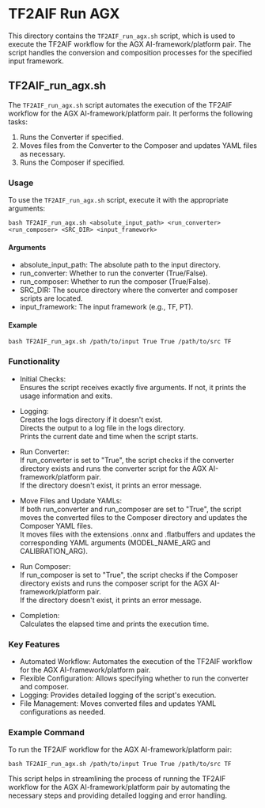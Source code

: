 # TF2AIF Run AGX

This directory contains the `TF2AIF_run_agx.sh` script, which is used to execute the TF2AIF workflow for the AGX AI-framework/platform pair. The script handles the conversion and composition processes for the specified input framework.

## TF2AIF_run_agx.sh

The `TF2AIF_run_agx.sh` script automates the execution of the TF2AIF workflow for the AGX AI-framework/platform pair. It performs the following tasks:

1. Runs the Converter if specified.
2. Moves files from the Converter to the Composer and updates YAML files as necessary.
3. Runs the Composer if specified.

### Usage

To use the `TF2AIF_run_agx.sh` script, execute it with the appropriate arguments:

```shell
bash TF2AIF_run_agx.sh <absolute_input_path> <run_converter> <run_composer> <SRC_DIR> <input_framework>
```

#### Arguments

- absolute_input_path: The absolute path to the input directory.
- run_converter: Whether to run the converter (True/False).
- run_composer: Whether to run the composer (True/False).
- SRC_DIR: The source directory where the converter and composer scripts are located.
- input_framework: The input framework (e.g., TF, PT).

#### Example

```shell
bash TF2AIF_run_agx.sh /path/to/input True True /path/to/src TF
```
### Functionality

- Initial Checks:\
    Ensures the script receives exactly five arguments. If not, it prints the usage information and exits.

- Logging:\
    Creates the logs directory if it doesn't exist.\
    Directs the output to a log file in the logs directory.\
    Prints the current date and time when the script starts.

- Run Converter:\
    If run_converter is set to "True", the script checks if the converter directory exists and runs the converter script for the AGX AI-framework/platform pair.\
    If the directory doesn't exist, it prints an error message.

- Move Files and Update YAMLs:\
    If both run_converter and run_composer are set to "True", the script moves the converted files to the Composer directory and updates the Composer YAML files.\
    It moves files with the extensions .onnx and .flatbuffers and updates the corresponding YAML arguments (MODEL_NAME_ARG and CALIBRATION_ARG).

- Run Composer:\
    If run_composer is set to "True", the script checks if the Composer directory exists and runs the composer script for the AGX AI-framework/platform pair.\
    If the directory doesn't exist, it prints an error message.

- Completion:\
    Calculates the elapsed time and prints the execution time.

### Key Features

- Automated Workflow: Automates the execution of the TF2AIF workflow for the AGX AI-framework/platform pair.
- Flexible Configuration: Allows specifying whether to run the converter and composer.
- Logging: Provides detailed logging of the script's execution.
- File Management: Moves converted files and updates YAML configurations as needed.

### Example Command

To run the TF2AIF workflow for the AGX AI-framework/platform pair:

```shell
bash TF2AIF_run_agx.sh /path/to/input True True /path/to/src TF
```

This script helps in streamlining the process of running the TF2AIF workflow for the AGX AI-framework/platform pair by automating the necessary steps and providing detailed logging and error handling.